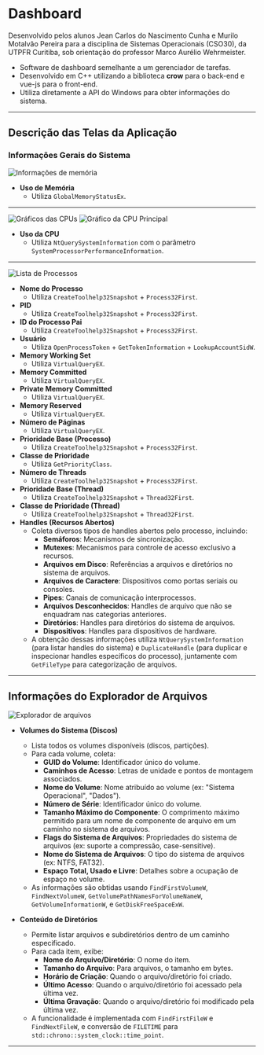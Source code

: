 # Dashboard

Desenvolvido pelos alunos Jean Carlos do Nascimento Cunha e Murilo Motalvão Pereira para a disciplina de Sistemas Operacionais (CSO30), da UTPFR Curitiba, sob orientação do professor Marco Aurélio Wehrmeister.

- Software de dashboard semelhante a um gerenciador de tarefas.
- Desenvolvido em C++ utilizando a biblioteca **crow** para o back-end e vue-js para o front-end.
- Utiliza diretamente a API do Windows para obter informações do sistema.

---

## Descrição das Telas da Aplicação

### Informações Gerais do Sistema

![Informações de memória](Img/memoria.png)

- **Uso de Memória**
  - Utiliza `GlobalMemoryStatusEx`.
---

![Gráficos das CPUs](Img/graficosCPUs.png)
![Gráfico da CPU Principal](Img/graficoCPUPrincipal.png)

- **Uso da CPU**
  - Utiliza `NtQuerySystemInformation` com o parâmetro `SystemProcessorPerformanceInformation`.

---

![Lista de Processos](Img/listaProcessos.png)

- **Nome do Processo**
  - Utiliza `CreateToolhelp32Snapshot` + `Process32First`.
- **PID**
  - Utiliza `CreateToolhelp32Snapshot` + `Process32First`.
- **ID do Processo Pai**
  - Utiliza `CreateToolhelp32Snapshot` + `Process32First`.
- **Usuário**
  - Utiliza `OpenProcessToken` + `GetTokenInformation` + `LookupAccountSidW`.
- **Memory Working Set**
  - Utiliza `VirtualQueryEX`.
- **Memory Committed**
  - Utiliza `VirtualQueryEX`.
- **Private Memory Committed**
  - Utiliza `VirtualQueryEX`.
- **Memory Reserved**
  - Utiliza `VirtualQueryEX`.
- **Número de Páginas**
  - Utiliza `VirtualQueryEX`.
- **Prioridade Base (Processo)**
  - Utiliza `CreateToolhelp32Snapshot` + `Process32First`.
- **Classe de Prioridade**
  - Utiliza `GetPriorityClass`.
- **Número de Threads**
  - Utiliza `CreateToolhelp32Snapshot` + `Process32First`.
- **Prioridade Base (Thread)**
  - Utiliza `CreateToolhelp32Snapshot` + `Thread32First`.
- **Classe de Prioridade (Thread)**
  - Utiliza `CreateToolhelp32Snapshot` + `Thread32First`.
- **Handles (Recursos Abertos)**
  - Coleta diversos tipos de handles abertos pelo processo, incluindo:
    - **Semáforos**: Mecanismos de sincronização.
    - **Mutexes**: Mecanismos para controle de acesso exclusivo a recursos.
    - **Arquivos em Disco**: Referências a arquivos e diretórios no sistema de arquivos.
    - **Arquivos de Caractere**: Dispositivos como portas seriais ou consoles.
    - **Pipes**: Canais de comunicação interprocessos.
    - **Arquivos Desconhecidos**: Handles de arquivo que não se enquadram nas categorias anteriores.
    - **Diretórios**: Handles para diretórios do sistema de arquivos.
    - **Dispositivos**: Handles para dispositivos de hardware.
  - A obtenção dessas informações utiliza `NtQuerySystemInformation` (para listar handles do sistema) e `DuplicateHandle` (para duplicar e inspecionar handles específicos do processo), juntamente com `GetFileType` para categorização de arquivos.

---
  ## Informações do Explorador de Arquivos
![Explorador de arquivos](Img/explorer.png)

- **Volumes do Sistema (Discos)**
  - Lista todos os volumes disponíveis (discos, partições).
  - Para cada volume, coleta:
    - **GUID do Volume**: Identificador único do volume.
    - **Caminhos de Acesso**: Letras de unidade e pontos de montagem associados.
    - **Nome do Volume**: Nome atribuído ao volume (ex: "Sistema Operacional", "Dados").
    - **Número de Série**: Identificador único do volume.
    - **Tamanho Máximo do Componente**: O comprimento máximo permitido para um nome de componente de arquivo em um caminho no sistema de arquivos.
    - **Flags do Sistema de Arquivos**: Propriedades do sistema de arquivos (ex: suporte a compressão, case-sensitive).
    - **Nome do Sistema de Arquivos**: O tipo do sistema de arquivos (ex: NTFS, FAT32).
    - **Espaço Total, Usado e Livre**: Detalhes sobre a ocupação de espaço no volume.
  - As informações são obtidas usando `FindFirstVolumeW`, `FindNextVolumeW`, `GetVolumePathNamesForVolumeNameW`, `GetVolumeInformationW`, e `GetDiskFreeSpaceExW`.

- **Conteúdo de Diretórios**
  - Permite listar arquivos e subdiretórios dentro de um caminho especificado.
  - Para cada item, exibe:
    - **Nome do Arquivo/Diretório**: O nome do item.
    - **Tamanho do Arquivo**: Para arquivos, o tamanho em bytes.
    - **Horário de Criação**: Quando o arquivo/diretório foi criado.
    - **Último Acesso**: Quando o arquivo/diretório foi acessado pela última vez.
    - **Última Gravação**: Quando o arquivo/diretório foi modificado pela última vez.
  - A funcionalidade é implementada com `FindFirstFileW` e `FindNextFileW`, e conversão de `FILETIME` para `std::chrono::system_clock::time_point`.

---